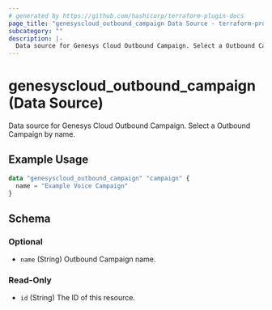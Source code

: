```yaml
---
# generated by https://github.com/hashicorp/terraform-plugin-docs
page_title: "genesyscloud_outbound_campaign Data Source - terraform-provider-genesyscloud"
subcategory: ""
description: |-
  Data source for Genesys Cloud Outbound Campaign. Select a Outbound Campaign by name.
---
```


# genesyscloud_outbound_campaign (Data Source)

Data source for Genesys Cloud Outbound Campaign. Select a Outbound Campaign by name.

## Example Usage

```terraform
data "genesyscloud_outbound_campaign" "campaign" {
  name = "Example Voice Campaign"
}
```

<!-- schema generated by tfplugindocs -->
## Schema

### Optional

- `name` (String) Outbound Campaign name.

### Read-Only

- `id` (String) The ID of this resource.
